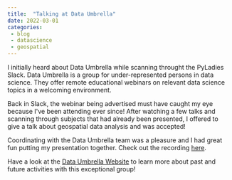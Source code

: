 ```yaml
---
title:  "Talking at Data Umbrella"
date: 2022-03-01
categories: 
 - blog
 - datascience
 - geospatial
---
```


I initially heard about Data Umbrella while scanning throught the PyLadies Slack. Data Umbrella is a group for under-represented persons in data science. They offer remote educational webinars on relevant data science topics in a welcoming environment.

Back in Slack, the webinar being advertised must have caught my eye because I've been attending ever since! After watching a few talks and scanning through subjects that had already been presented, I offered to give a talk about geospatial data analysis and was accepted!

Coordinating with the Data Umbrella team was a pleasure and I had great fun putting my presentation together. Check out the recording [here](https://www.youtube.com/watch?v=EXHG-bLGT0Y&t=3029s).

Have a look at the [Data Umbrella Website](https://www.dataumbrella.org/) to learn more about past and future activities with this exceptional group!